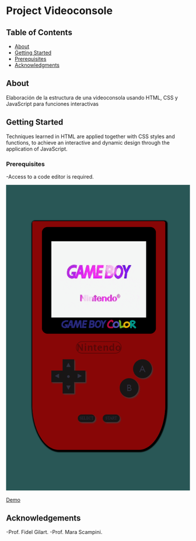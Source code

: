 # Project Videoconsole

## Table of Contents

- [About](#about)
- [Getting Started](#getting-started)
- [Prerequisites](#prerequisites)
- [Acknowledgments](#acknowledgements)

## About <a name = "about"></a>

Elaboración de la estructura de una videoconsola usando HTML, CSS y JavaScript para funciones interactivas

## Getting Started

Techniques learned in HTML are applied together with CSS styles and functions, to achieve an interactive and dynamic design through the application of JavaScript.

### Prerequisites

-Access to a code editor is required.

<img src="Videoconsola.png"/>

[Demo](https://cesarparada.github.io/Proyecto-Videoconsola/)

## Acknowledgements

-Prof. Fidel Gilart.
-Prof. Mara Scampini.
